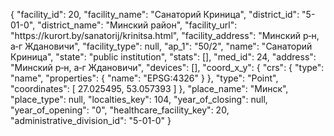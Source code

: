 {
    "facility_id": 20,
    "facility_name": "Санаторий Криница",
    "district_id": "5-01-0",
    "district_name": "Минский район",
    "facility_url": "https:\/\/kurort.by\/sanatorij\/krinitsa.html",
    "facility_address": "Минский р‑н, а‑г Ждановичи",
    "facility_type": null,
    "ap_1": "50\/2",
    "name": "Санаторий Криница",
    "state": "public institution",
    "stats": [],
    "med_id": 24,
    "address": "Минский р‑н, а‑г Ждановичи",
    "devices": [],
    "coord_x_y": {
        "crs": {
            "type": "name",
            "properties": {
                "name": "EPSG:4326"
            }
        },
        "type": "Point",
        "coordinates": [
            27.025495,
            53.057393
        ]
    },
    "place_name": "Минск",
    "place_type": null,
    "localties_key": 104,
    "year_of_closing": null,
    "year_of_opening": "0",
    "healthcare_facility_key": 20,
    "administrative_division_id": "5-01-0"
}